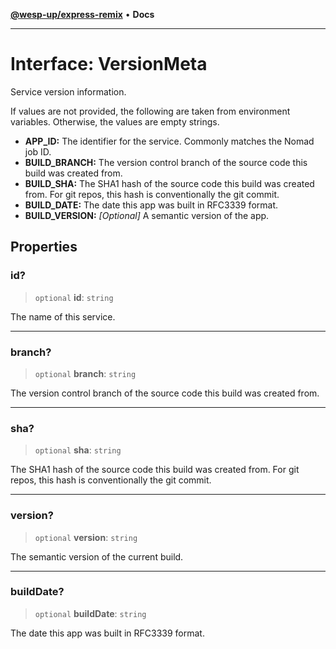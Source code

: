 [**@wesp-up/express-remix**](../README.md) • **Docs**

---

# Interface: VersionMeta

Service version information.

If values are not provided, the following are taken from environment
variables. Otherwise, the values are empty strings.

- **APP_ID:** The identifier for the service. Commonly matches the Nomad job
  ID.
- **BUILD_BRANCH:** The version control branch of the source code this build
  was created from.
- **BUILD_SHA:** The SHA1 hash of the source code this build was created
  from. For git repos, this hash is conventionally the git commit.
- **BUILD_DATE:** The date this app was built in RFC3339 format.
- **BUILD_VERSION:** _[Optional]_ A semantic version of the app.

## Properties

### id?

> `optional` **id**: `string`

The name of this service.

---

### branch?

> `optional` **branch**: `string`

The version control branch of the source code this build was created
from.

---

### sha?

> `optional` **sha**: `string`

The SHA1 hash of the source code this build was created from. For git
repos, this hash is conventionally the git commit.

---

### version?

> `optional` **version**: `string`

The semantic version of the current build.

---

### buildDate?

> `optional` **buildDate**: `string`

The date this app was built in RFC3339 format.
